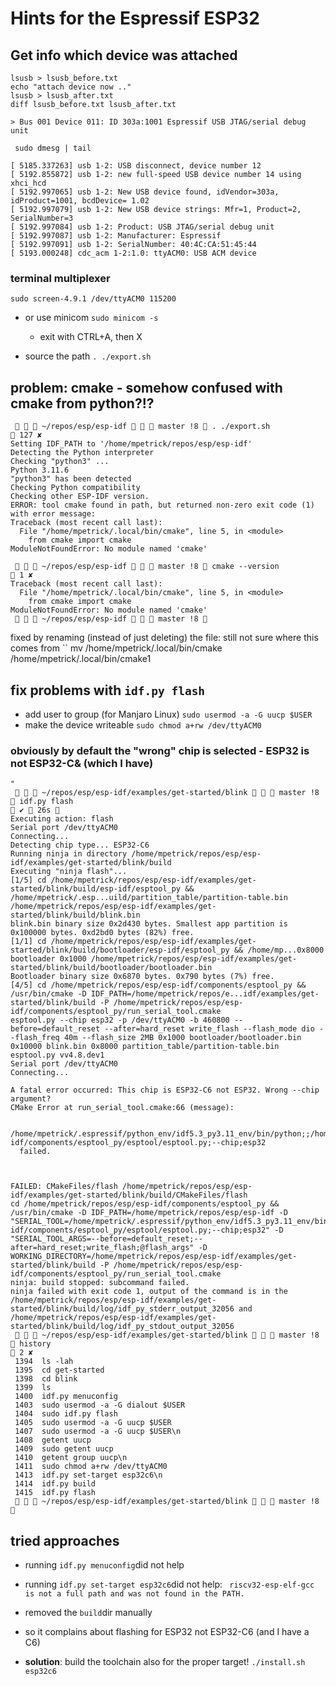 # Hints for the Espressif ESP32

## Get info which device was attached
```
lsusb > lsusb_before.txt
echo "attach device now .."
lsusb > lsusb_after.txt
diff lsusb_before.txt lsusb_after.txt

> Bus 001 Device 011: ID 303a:1001 Espressif USB JTAG/serial debug unit
```

```
 sudo dmesg | tail

[ 5185.337263] usb 1-2: USB disconnect, device number 12
[ 5192.855872] usb 1-2: new full-speed USB device number 14 using xhci_hcd
[ 5192.997065] usb 1-2: New USB device found, idVendor=303a, idProduct=1001, bcdDevice= 1.02
[ 5192.997079] usb 1-2: New USB device strings: Mfr=1, Product=2, SerialNumber=3
[ 5192.997084] usb 1-2: Product: USB JTAG/serial debug unit
[ 5192.997087] usb 1-2: Manufacturer: Espressif
[ 5192.997091] usb 1-2: SerialNumber: 40:4C:CA:51:45:44
[ 5193.000248] cdc_acm 1-2:1.0: ttyACM0: USB ACM device
```

### terminal multiplexer
`sudo screen-4.9.1 /dev/ttyACM0 115200`

* or use minicom
`sudo minicom -s`
  * exit with CTRL+A, then X

* source the path
`. ./export.sh`

## problem: cmake - somehow confused with cmake from python?!?
```
    ~/repos/esp/esp-idf    master !8  . ./export.sh                                                                                                                                                                          127 ✘ 
Setting IDF_PATH to '/home/mpetrick/repos/esp/esp-idf'
Detecting the Python interpreter
Checking "python3" ...
Python 3.11.6
"python3" has been detected
Checking Python compatibility
Checking other ESP-IDF version.
ERROR: tool cmake found in path, but returned non-zero exit code (1) with error message:
Traceback (most recent call last):
  File "/home/mpetrick/.local/bin/cmake", line 5, in <module>
    from cmake import cmake
ModuleNotFoundError: No module named 'cmake'

    ~/repos/esp/esp-idf    master !8  cmake --version                                                                                                                                                                          1 ✘ 
Traceback (most recent call last):
  File "/home/mpetrick/.local/bin/cmake", line 5, in <module>
    from cmake import cmake
ModuleNotFoundError: No module named 'cmake'
    ~/repos/esp/esp-idf    master !8    
```
fixed by renaming (instead of just deleting) the file: still not sure where this comes from
`` mv /home/mpetrick/.local/bin/cmake /home/mpetrick/.local/bin/cmake1  

## fix problems with `idf.py flash`
* add user to group (for Manjaro Linux) `sudo usermod -a -G uucp $USER `
* make the device writeable `sudo chmod a+rw /dev/ttyACM0`

### obviously by default the "wrong" chip is selected - ESP32 is not ESP32-C& (which I have)
```
"
    ~/repos/esp/esp-idf/examples/get-started/blink    master !8  idf.py flash                                                                                                                                            ✔  26s  
Executing action: flash
Serial port /dev/ttyACM0
Connecting...
Detecting chip type... ESP32-C6
Running ninja in directory /home/mpetrick/repos/esp/esp-idf/examples/get-started/blink/build
Executing "ninja flash"...
[1/5] cd /home/mpetrick/repos/esp/esp-idf/examples/get-started/blink/build/esp-idf/esptool_py && /home/mpetrick/.esp...uild/partition_table/partition-table.bin /home/mpetrick/repos/esp/esp-idf/examples/get-started/blink/build/blink.bin
blink.bin binary size 0x2d430 bytes. Smallest app partition is 0x100000 bytes. 0xd2bd0 bytes (82%) free.
[1/1] cd /home/mpetrick/repos/esp/esp-idf/examples/get-started/blink/build/bootloader/esp-idf/esptool_py && /home/mp...0x8000 bootloader 0x1000 /home/mpetrick/repos/esp/esp-idf/examples/get-started/blink/build/bootloader/bootloader.bin
Bootloader binary size 0x6870 bytes. 0x790 bytes (7%) free.
[4/5] cd /home/mpetrick/repos/esp/esp-idf/components/esptool_py && /usr/bin/cmake -D IDF_PATH=/home/mpetrick/repos/e...idf/examples/get-started/blink/build -P /home/mpetrick/repos/esp/esp-idf/components/esptool_py/run_serial_tool.cmake
esptool.py --chip esp32 -p /dev/ttyACM0 -b 460800 --before=default_reset --after=hard_reset write_flash --flash_mode dio --flash_freq 40m --flash_size 2MB 0x1000 bootloader/bootloader.bin 0x10000 blink.bin 0x8000 partition_table/partition-table.bin
esptool.py vv4.8.dev1
Serial port /dev/ttyACM0
Connecting...

A fatal error occurred: This chip is ESP32-C6 not ESP32. Wrong --chip argument?
CMake Error at run_serial_tool.cmake:66 (message):
  
  /home/mpetrick/.espressif/python_env/idf5.3_py3.11_env/bin/python;;/home/mpetrick/repos/esp/esp-idf/components/esptool_py/esptool/esptool.py;--chip;esp32
  failed.



FAILED: CMakeFiles/flash /home/mpetrick/repos/esp/esp-idf/examples/get-started/blink/build/CMakeFiles/flash 
cd /home/mpetrick/repos/esp/esp-idf/components/esptool_py && /usr/bin/cmake -D IDF_PATH=/home/mpetrick/repos/esp/esp-idf -D "SERIAL_TOOL=/home/mpetrick/.espressif/python_env/idf5.3_py3.11_env/bin/python;;/home/mpetrick/repos/esp/esp-idf/components/esptool_py/esptool/esptool.py;--chip;esp32" -D "SERIAL_TOOL_ARGS=--before=default_reset;--after=hard_reset;write_flash;@flash_args" -D WORKING_DIRECTORY=/home/mpetrick/repos/esp/esp-idf/examples/get-started/blink/build -P /home/mpetrick/repos/esp/esp-idf/components/esptool_py/run_serial_tool.cmake
ninja: build stopped: subcommand failed.
ninja failed with exit code 1, output of the command is in the /home/mpetrick/repos/esp/esp-idf/examples/get-started/blink/build/log/idf_py_stderr_output_32056 and /home/mpetrick/repos/esp/esp-idf/examples/get-started/blink/build/log/idf_py_stdout_output_32056
    ~/repos/esp/esp-idf/examples/get-started/blink    master !8  history                                                                                                                                                       2 ✘ 
 1394  ls -lah
 1395  cd get-started
 1398  cd blink
 1399  ls
 1400  idf.py menuconfig
 1403  sudo usermod -a -G dialout $USER
 1404  sudo idf.py flash
 1405  sudo usermod -a -G uucp $USER
 1407  sudo usermod -a -G uucp $USER\n
 1408  getent uucp
 1409  sudo getent uucp
 1410  getent group uucp\n
 1411  sudo chmod a+rw /dev/ttyACM0
 1413  idf.py set-target esp32c6\n
 1414  idf.py build
 1415  idf.py flash
    ~/repos/esp/esp-idf/examples/get-started/blink    master !8 
```

## tried approaches
* running `idf.py menuconfig`did not help
* running `idf.py set-target esp32c6`did not help: ` riscv32-esp-elf-gcc is not a full path and was not found in the PATH.`
* removed the `build`dir manually
* so it complains about flashing for ESP32 not ESP32-C6 (and I have a C6)

* **solution**: build the toolchain also for the proper target! `./install.sh esp32c6`

